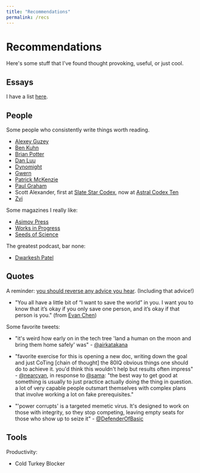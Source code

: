 ```yaml
---
title: "Recommendations"
permalink: /recs
---
```

# Recommendations
Here's some stuff that I've found thought provoking, useful, or just cool.

## Essays
I have a list [here](/essays/essaylist.md).

<!-- ### Education
- [What You'll Wish You'd Known](https://paulgraham.com/hs.html)
- [MIT is Reinstating its SAT/ACT Requirement](https://mitadmissions.org/blogs/entry/we-are-reinstating-our-sat-act-requirement-for-future-admissions-cycles/)
- [Escaping High School](https://skunkledger.substack.com/p/escaping-high-school)

### Science
- [The Control Group is Out of Control](https://slatestarcodex.com/2014/04/28/the-control-group-is-out-of-control/)

### Society
- [Meditations on Moloch](https://slatestarcodex.com/2014/07/30/meditations-on-moloch/) -->

## People
Some people who consistently write things worth reading.
- [Alexey Guzey](https://guzey.com)
- [Ben Kuhn](https://benkuhn.net)
- [Brian Potter](https://www.construction-physics.com)
- [Dan Luu](https://danluu.com)
- [Dynomight](https://dynomight.net)
- [Gwern](https://gwern.net)
- [Patrick McKenzie](https://bitsaboutmoney.com)
- [Paul Graham](https://paulgraham.com)
- Scott Alexander, first at [Slate Star Codex](https://slatestarcodex.com), now at [Astral Codex Ten](https://www.astralcodexten.com)
- [Zvi](https://thezvi.substack.com)

Some magazines I really like:
- [Asimov Press](https://press.asimov.com)
- [Works in Progress](https://worksinprogress.co)
- [Seeds of Science](https://theseedsofscience.org)

The greatest podcast, bar none:
- [Dwarkesh Patel](https://dwarkesh.com)

## Quotes
A reminder: [you should reverse any advice you hear](https://slatestarcodex.com/2014/03/24/should-you-reverse-any-advice-you-hear/). (Including that advice!)
- "You all have a little bit of “I want to save the world” in you. I want you to know that it’s okay if you only save one person, and it’s okay if that person is you." (from [Evan Chen](https://web.evanchen.cc/quotes.html))


Some favorite tweets:
- "it's weird how early on in the tech tree 'land a human on the moon and bring them home safely' was" - [@airkatakana](https://x.com/airkatakana/status/1845470137031458984)

- "favorite exercise for this is opening a new doc, writing down the goal and just CoTing [chain of thought] the 80IQ obvious things one should do to achieve it. you'd think this wouldn't help but results often impress" - [@nearcyan](https://x.com/nearcyan/status/1850619159547429116), in response to [@sama](https://x.com/sama/status/1850610764467544558): "the best way to get good at something is usually to just practice actually doing the thing in question. a lot of very capable people outsmart themselves with complex plans that involve working a lot on fake prerequisites."

- "'power corrupts' is a targeted memetic virus. It's designed to work on those with integrity, so they stop competing, leaving empty seats for those who show up to seize it" - [@DefenderOfBasic](https://x.com/DefenderOfBasic/status/1858572221402276007)

## Tools
Productivity:
- Cold Turkey Blocker
